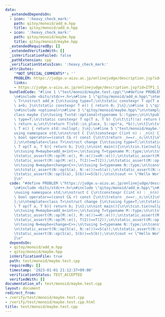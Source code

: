 ```yaml
---
data:
  _extendedDependsOn:
  - icon: ':heavy_check_mark:'
    path: qitoy/monoid/add_m.hpp
    title: qitoy/monoid/add_m.hpp
  - icon: ':heavy_check_mark:'
    path: qitoy/monoid/maybe.hpp
    title: qitoy/monoid/maybe.hpp
  _extendedRequiredBy: []
  _extendedVerifiedWith: []
  _isVerificationFailed: false
  _pathExtension: cpp
  _verificationStatusIcon: ':heavy_check_mark:'
  attributes:
    '*NOT_SPECIAL_COMMENTS*': ''
    PROBLEM: https://judge.u-aizu.ac.jp/onlinejudge/description.jsp?id=ITP1_1_A
    links:
    - https://judge.u-aizu.ac.jp/onlinejudge/description.jsp?id=ITP1_1_A
  bundledCode: "#line 1 \"test/monoid/maybe.test.cpp\"\n#define PROBLEM \"https://judge.u-aizu.ac.jp/onlinejudge/description.jsp?id=ITP1_1_A\"\
    \n#include <bits/stdc++.h>\n#line 1 \"qitoy/monoid/add_m.hpp\"\ntemplate<class\
    \ T>\nstruct add_m {\n\tusing type=T;\n\tstatic constexpr T op(T a, T b) { return\
    \ a+b; }\n\tstatic constexpr T e() { return 0; }\n};\n#line 1 \"qitoy/monoid/maybe.hpp\"\
    \n#include <optional>\n#line 3 \"qitoy/monoid/maybe.hpp\"\n\ntemplate<class S>\n\
    class maybe {\n\tusing T=std::optional<typename S::type>;\n\n\tpublic:\n\tusing\
    \ type=T;\n\tstatic constexpr T op(T a, T b) {\n\t\tif(!a) return b;\n\t\tif(!b)\
    \ return a;\n\t\treturn T(std::in_place, S::op(*a, *b));\n\t}\n\tstatic constexpr\
    \ T e() { return std::nullopt; }\n};\n#line 5 \"test/monoid/maybe.test.cpp\"\n\
    using namespace std;\n\nstruct C {\n\tconstexpr C(int n) : _n(n) {}\n\tconstexpr\
    \ bool operator==(const C& r) const {\n\t\treturn _n==r._n;\n\t}\n\tint _n;\n\
    };\n\ntemplate<class T>\nstruct change {\n\tusing type=T;\n\tstatic constexpr\
    \ T op(T a, T b){ return b; }\n};\n\nint main(){\n\n\tcin.tie(nullptr);\n\tios_base::sync_with_stdio(false);\n\
    \n\tusing M=maybe<add_m<int>>;\n\tusing T=typename M::type;\n\n\tstatic_assert(M::e()==nullopt);\n\
    \tstatic_assert(M::op(M::e(), M::e())==M::e());\n\tstatic_assert(M::op(T(1), M::e())==T(1));\n\
    \tstatic_assert(M::op(M::e(), T(2))==T(2));\n\tstatic_assert(M::op(T(1), T(2))==T(3));\n\
    \n\tusing N=maybe<change<C>>;\n\tusing S=typename N::type;\n\tconstexpr C a(114),b(514);\n\
    \n\tstatic_assert(N::op(S(a), N::e())==S(a));\n\tstatic_assert(N::op(N::e(), S(b))==S(b));\n\
    \tstatic_assert(N::op(S(a), S(b))==S(b));\n\n\tcout << \"Hello World\\n\";\n\n\
    }\n"
  code: "#define PROBLEM \"https://judge.u-aizu.ac.jp/onlinejudge/description.jsp?id=ITP1_1_A\"\
    \n#include <bits/stdc++.h>\n#include \"qitoy/monoid/add_m.hpp\"\n#include \"qitoy/monoid/maybe.hpp\"\
    \nusing namespace std;\n\nstruct C {\n\tconstexpr C(int n) : _n(n) {}\n\tconstexpr\
    \ bool operator==(const C& r) const {\n\t\treturn _n==r._n;\n\t}\n\tint _n;\n\
    };\n\ntemplate<class T>\nstruct change {\n\tusing type=T;\n\tstatic constexpr\
    \ T op(T a, T b){ return b; }\n};\n\nint main(){\n\n\tcin.tie(nullptr);\n\tios_base::sync_with_stdio(false);\n\
    \n\tusing M=maybe<add_m<int>>;\n\tusing T=typename M::type;\n\n\tstatic_assert(M::e()==nullopt);\n\
    \tstatic_assert(M::op(M::e(), M::e())==M::e());\n\tstatic_assert(M::op(T(1), M::e())==T(1));\n\
    \tstatic_assert(M::op(M::e(), T(2))==T(2));\n\tstatic_assert(M::op(T(1), T(2))==T(3));\n\
    \n\tusing N=maybe<change<C>>;\n\tusing S=typename N::type;\n\tconstexpr C a(114),b(514);\n\
    \n\tstatic_assert(N::op(S(a), N::e())==S(a));\n\tstatic_assert(N::op(N::e(), S(b))==S(b));\n\
    \tstatic_assert(N::op(S(a), S(b))==S(b));\n\n\tcout << \"Hello World\\n\";\n\n\
    }\n"
  dependsOn:
  - qitoy/monoid/add_m.hpp
  - qitoy/monoid/maybe.hpp
  isVerificationFile: true
  path: test/monoid/maybe.test.cpp
  requiredBy: []
  timestamp: '2023-01-01 21:12:37+09:00'
  verificationStatus: TEST_ACCEPTED
  verifiedWith: []
documentation_of: test/monoid/maybe.test.cpp
layout: document
redirect_from:
- /verify/test/monoid/maybe.test.cpp
- /verify/test/monoid/maybe.test.cpp.html
title: test/monoid/maybe.test.cpp
---
```

